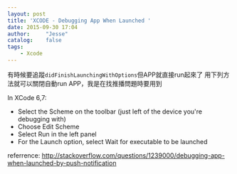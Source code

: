 ```yaml
---
layout: post
title: 'XCODE - Debugging App When Launched '
date: 2015-09-30 17:04
author:     "Jesse"
catalog:    false
tags:
    - Xcode
---
```


有時候要追蹤`didFinishLaunchingWithOptions`但APP就直接run起來了
用下列方法就可以關閉自動run APP，我是在找推播問題時要用到

In XCode 6,7:
- Select the Scheme on the toolbar (just left of the device you're debugging with)
- Choose Edit Scheme
- Select Run in the left panel
- For the Launch option, select Wait for executable to be launched



referrence:
http://stackoverflow.com/questions/1239000/debugging-app-when-launched-by-push-notification